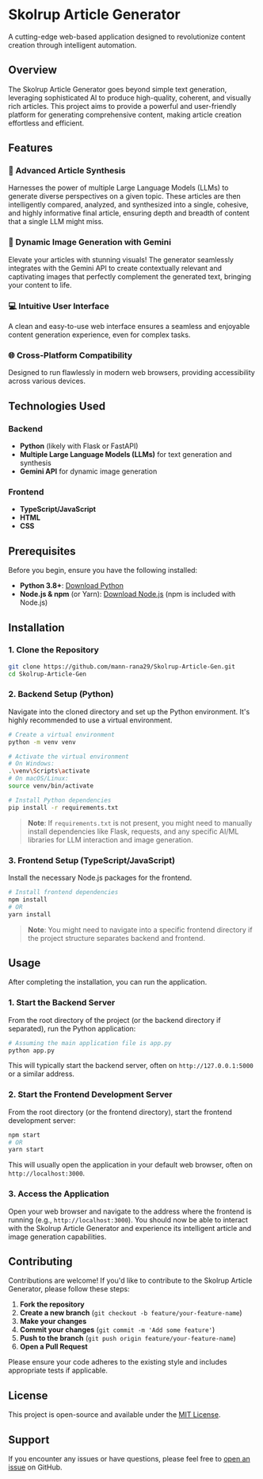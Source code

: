 # Skolrup Article Generator

A cutting-edge web-based application designed to revolutionize content creation through intelligent automation.

## Overview

The Skolrup Article Generator goes beyond simple text generation, leveraging sophisticated AI to produce high-quality, coherent, and visually rich articles. This project aims to provide a powerful and user-friendly platform for generating comprehensive content, making article creation effortless and efficient.

## Features

### 🧠 Advanced Article Synthesis
Harnesses the power of multiple Large Language Models (LLMs) to generate diverse perspectives on a given topic. These articles are then intelligently compared, analyzed, and synthesized into a single, cohesive, and highly informative final article, ensuring depth and breadth of content that a single LLM might miss.

### 🎨 Dynamic Image Generation with Gemini
Elevate your articles with stunning visuals! The generator seamlessly integrates with the Gemini API to create contextually relevant and captivating images that perfectly complement the generated text, bringing your content to life.

### 💻 Intuitive User Interface
A clean and easy-to-use web interface ensures a seamless and enjoyable content generation experience, even for complex tasks.

### 🌐 Cross-Platform Compatibility
Designed to run flawlessly in modern web browsers, providing accessibility across various devices.

## Technologies Used

### Backend
- **Python** (likely with Flask or FastAPI)
- **Multiple Large Language Models (LLMs)** for text generation and synthesis
- **Gemini API** for dynamic image generation

### Frontend
- **TypeScript/JavaScript**
- **HTML**
- **CSS**

## Prerequisites

Before you begin, ensure you have the following installed:

- **Python 3.8+**: [Download Python](https://www.python.org/downloads/)
- **Node.js & npm** (or Yarn): [Download Node.js](https://nodejs.org/) (npm is included with Node.js)

## Installation

### 1. Clone the Repository

```bash
git clone https://github.com/mann-rana29/Skolrup-Article-Gen.git
cd Skolrup-Article-Gen
```

### 2. Backend Setup (Python)

Navigate into the cloned directory and set up the Python environment. It's highly recommended to use a virtual environment.

```bash
# Create a virtual environment
python -m venv venv

# Activate the virtual environment
# On Windows:
.\venv\Scripts\activate
# On macOS/Linux:
source venv/bin/activate

# Install Python dependencies
pip install -r requirements.txt
```

> **Note**: If `requirements.txt` is not present, you might need to manually install dependencies like Flask, requests, and any specific AI/ML libraries for LLM interaction and image generation.

### 3. Frontend Setup (TypeScript/JavaScript)

Install the necessary Node.js packages for the frontend.

```bash
# Install frontend dependencies
npm install
# OR
yarn install
```

> **Note**: You might need to navigate into a specific frontend directory if the project structure separates backend and frontend.

## Usage

After completing the installation, you can run the application.

### 1. Start the Backend Server

From the root directory of the project (or the backend directory if separated), run the Python application:

```bash
# Assuming the main application file is app.py
python app.py
```

This will typically start the backend server, often on `http://127.0.0.1:5000` or a similar address.

### 2. Start the Frontend Development Server

From the root directory (or the frontend directory), start the frontend development server:

```bash
npm start
# OR
yarn start
```

This will usually open the application in your default web browser, often on `http://localhost:3000`.

### 3. Access the Application

Open your web browser and navigate to the address where the frontend is running (e.g., `http://localhost:3000`). You should now be able to interact with the Skolrup Article Generator and experience its intelligent article and image generation capabilities.

## Contributing

Contributions are welcome! If you'd like to contribute to the Skolrup Article Generator, please follow these steps:

1. **Fork the repository**
2. **Create a new branch** (`git checkout -b feature/your-feature-name`)
3. **Make your changes**
4. **Commit your changes** (`git commit -m 'Add some feature'`)
5. **Push to the branch** (`git push origin feature/your-feature-name`)
6. **Open a Pull Request**

Please ensure your code adheres to the existing style and includes appropriate tests if applicable.

## License

This project is open-source and available under the [MIT License](LICENSE).

## Support

If you encounter any issues or have questions, please feel free to [open an issue](https://github.com/mann-rana29/Skolrup-Article-Gen/issues) on GitHub.